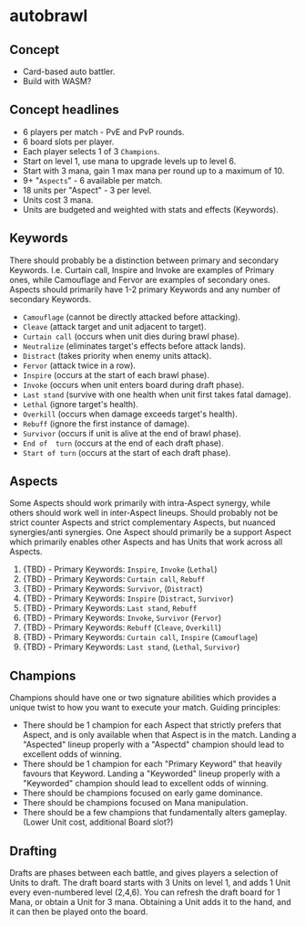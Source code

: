 # autobrawl


## Concept
* Card-based auto battler.
* Build with WASM?

## Concept headlines
* 6 players per match - PvE and PvP rounds.
* 6 board slots per player.
* Each player selects 1 of 3 `Champions`.
* Start on level 1, use mana to upgrade levels up to level 6.
* Start with 3 mana, gain 1 max mana per round up to a maximum of 10.
* 9+ "`Aspects`" - 6 available per match.
* 18 units per "Aspect" - 3 per level.
* Units cost 3 mana.
* Units are budgeted and weighted with stats and effects (Keywords).

## Keywords
There should probably be a distinction between primary and secondary Keywords. I.e. Curtain call, Inspire and Invoke are examples of Primary ones, while Camouflage and Fervor are examples of secondary ones. Aspects should primarily have 1-2 primary Keywords and any number of secondary Keywords. 

* `Camouflage` (cannot be directly attacked before attacking).
* `Cleave` (attack target and unit adjacent to target).
* `Curtain call` (occurs when unit dies during brawl phase).
* `Neutralize` (eliminates target's effects before attack lands).
* `Distract` (takes priority when enemy units attack).
* `Fervor` (attack twice in a row).
* `Inspire` (occurs at the start of each brawl phase).
* `Invoke` (occurs when unit enters board during draft phase).
* `Last stand` (survive with one health when unit first takes fatal damage).
* `Lethal` (ignore target's health).
* `Overkill` (occurs when damage exceeds target's health).
* `Rebuff` (ignore the first instance of damage).
* `Survivor` (occurs if unit is alive at the end of brawl phase).
* `End of  turn` (occurs at the end of each draft phase).
* `Start of turn` (occurs at the start of each draft phase).

## Aspects
Some Aspects should work primarily with intra-Aspect synergy, while others should work well in inter-Aspect lineups. Should probably not be strict counter Aspects and strict complementary Aspects, but nuanced synergies/anti synergies.
One Aspect should primarily be a support Aspect which primarily enables other Aspects and has Units that work across all Aspects.

1. {TBD} - Primary Keywords: `Inspire`, `Invoke` (`Lethal`)
2. {TBD} - Primary Keywords: `Curtain call`, `Rebuff`
3. {TBD} - Primary Keywords: `Survivor`, (`Distract`)
4. {TBD} - Primary Keywords: `Inspire` (`Distract`, `Survivor`)
5. {TBD} - Primary Keywords: `Last stand`, `Rebuff`
6. {TBD} - Primary Keywords: `Invoke`, `Survivor` (`Fervor`)
7. {TBD} - Primary Keywords: `Rebuff` (`Cleave`, `Overkill`)
8. {TBD} - Primary Keywords: `Curtain call`, `Inspire` (`Camouflage`)
9. {TBD} - Primary Keywords: `Last stand`, (`Lethal`, `Survivor`)


## Champions
Champions should have one or two signature abilities which provides a unique twist to how you want to execute your match. 
Guiding principles: 

* There should be 1 champion for each Aspect that strictly prefers that Aspect, and is only available when that Aspect is in the match. Landing a "Aspected" lineup properly with a "Aspectd" champion should lead to excellent odds of winning.
* There should be 1 champion for each "Primary Keyword" that heavily favours that Keyword. Landing a "Keyworded" lineup properly with a "Keyworded" champion should lead to excellent odds of winning.
* There should be champions focused on early game dominance.
* There should be champions focused on Mana manipulation.
* There should be a few champions that fundamentally alters gameplay. (Lower Unit cost, additional Board slot?)

## Drafting
Drafts are phases between each battle, and gives players a selection of Units to draft. The draft board starts with 3 Units on level 1, and adds 1 Unit every even-numbered level (2,4,6). You can refresh the draft board for 1 Mana, or obtain a Unit for 3 mana. Obtaining a Unit adds it to the hand, and it can then be played onto the board.

